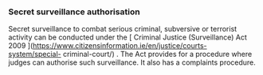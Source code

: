 ###  **Secret surveillance authorisation**

Secret surveillance to combat serious criminal, subversive or terrorist
activity can be conducted under the [ Criminal Justice (Surveillance) Act 2009
](https://www.citizensinformation.ie/en/justice/courts-system/special-
criminal-court/) . The Act provides for a procedure where judges can authorise
such surveillance. It also has a complaints procedure.
